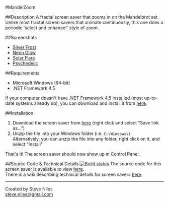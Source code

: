 #MandelZoom

##Description
A fractal screen saver that zooms in on the Mandelbrot set.  
Unlike most fractal screen savers that animate continuously, this one does a periodic 'select and enhance!' style of zoom.

##Screenshots
* [Silver Frost](http://www.steveniles.ca/mandelzoom/images/SilverFrost.jpg)  
* [Neon Glow](http://www.steveniles.ca/mandelzoom/images/NeonGlow.jpg)  
* [Solar Flare](http://www.steveniles.ca/mandelzoom/images/SolarFlare.jpg)
* [Psychedelic](http://www.steveniles.ca/mandelzoom/images/Psychedelic.jpg)

##Requirements
* Microsoft Windows (64-bit)  
* .NET Framework 4.5

If your computer doesn't have .NET Framework 4.5 installed (most up-to-date systems already do), you can download and install it from [here](http://www.microsoft.com/en-us/download/details.aspx?id=30653).

##Installation
1. Download the screen saver from [here](http://www.steveniles.ca/mandelzoom/files/mzoom.zip) (right click and select "Save link as...")
2. Unzip the file into your Windows folder (i.e. `C:\Windows\`)  
Alternatively, you can unzip the file into any folder, right click on it, and select "Install"

That's it! The screen saver should now show up in Control Panel.

##Source Code & Technical Details [![Build status](https://ci.appveyor.com/api/projects/status/yyc3jn5oog5us0i7)](https://ci.appveyor.com/project/steveniles/MandelZoom)
The source code for this screen saver is available to view [here](https://github.com/steveniles/MandelZoom).  
There is a wiki describing technical details for screen savers [here](https://github.com/steveniles/MandelZoom/wiki).

---
Created by Steve Niles  
steve.niles@gmail.com
